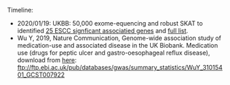 
Timeline:

* 2020/01/19: UKBB: 50,000 exome-equencing and robust SKAT to identified [25 ESCC signficant associatied genes](./extdata/ESCC-UKBB-RSKAT2020.top50.csv) and [full list](./extdata/ESCC-UKBB-RSKAT2020.csv).
* Wu Y, 2019, Nature Communication, Genome-wide association study of medication-use and associated disease in the UK Biobank. Medication use (drugs for peptic ulcer and gastro-oesophageal reflux disease), download from [here](ftp://ftp.ebi.ac.uk/pub/databases/gwas/summary_statistics/WuY_31015401_GCST007922): ftp://ftp.ebi.ac.uk/pub/databases/gwas/summary_statistics/WuY_31015401_GCST007922
